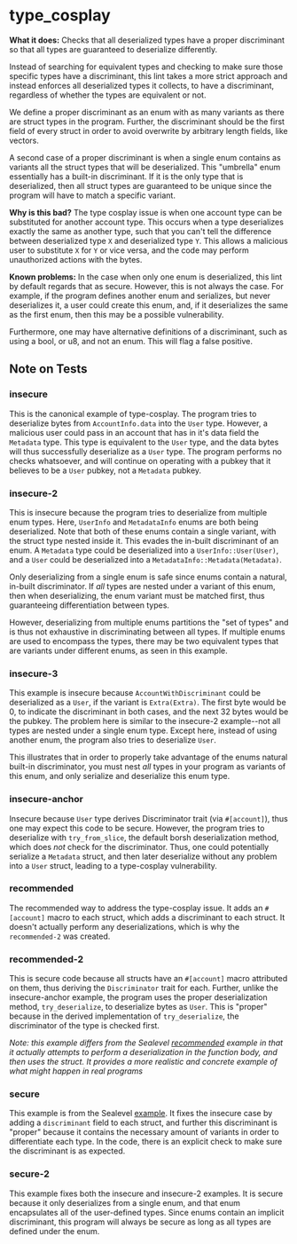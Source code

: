 # type_cosplay

**What it does:** Checks that all deserialized types have a proper discriminant so that
all types are guaranteed to deserialize differently.

Instead of searching for equivalent types and checking to make sure those specific
types have a discriminant, this lint takes a more strict approach and instead enforces
all deserialized types it collects, to have a discriminant, regardless of whether the
types are equivalent or not.

We define a proper discriminant as an enum with as many variants as there are struct
types in the program. Further, the discriminant should be the first field of every
struct in order to avoid overwrite by arbitrary length fields, like vectors.

A second case of a proper discriminant is when a single enum contains as variants all the struct
types that will be deserialized. This "umbrella" enum essentially has a built-in
discriminant. If it is the only type that is deserialized, then all struct types
are guaranteed to be unique since the program will have to match a specific variant.

**Why is this bad?**
The type cosplay issue is when one account type can be substituted for another account type.
This occurs when a type deserializes exactly the same as another type, such that you can't
tell the difference between deserialized type `X` and deserialized type `Y`. This allows a
malicious user to substitute `X` for `Y` or vice versa, and the code may perform unauthorized
actions with the bytes.

**Known problems:** In the case when only one enum is deserialized, this lint by default
regards that as secure. However, this is not always the case. For example, if the program
defines another enum and serializes, but never deserializes it, a user could create this enum,
and, if it deserializes the same as the first enum, then this may be a possible vulnerability.

Furthermore, one may have alternative definitions of a discriminant, such as using a bool,
or u8, and not an enum. This will flag a false positive.

## Note on Tests

### insecure

This is the canonical example of type-cosplay. The program tries to deserialize
bytes from `AccountInfo.data` into the `User` type. However, a malicious user could pass in
an account that has in it's data field the `Metadata` type. This type is equivalent to the
`User` type, and the data bytes will thus successfully deserialize as a `User` type. The
program performs no checks whatsoever, and will continue on operating with a pubkey that it
believes to be a `User` pubkey, not a `Metadata` pubkey.

### insecure-2

This is insecure because the program tries to deserialize from multiple enum types.
Here, `UserInfo` and `MetadataInfo` enums are both being deserialized. Note that both of these
enums contain a single variant, with the struct type nested inside it. This evades the in-built
discriminant of an enum. A `Metadata` type could be deserialized into a `UserInfo::User(User)`,
and a `User` could be deserialized into a `MetadataInfo::Metadata(Metadata)`.

Only deserializing from a single enum is safe since enums contain a natural, in-built discriminator.
If _all_ types are nested under a variant of this enum, then when deserializing, the enum variant
must be matched first, thus guaranteeing differentiation between types.

However, deserializing from multiple enums partitions the "set of types" and is thus not exhaustive
in discriminating between all types. If multiple enums are used to encompass the types, there may
be two equivalent types that are variants under different enums, as seen in this example.

### insecure-3

This example is insecure because `AccountWithDiscriminant` could be deserialized as a
`User`, if the variant is `Extra(Extra)`. The first byte would be 0, to indicate the discriminant
in both cases, and the next 32 bytes would be the pubkey. The problem here is similar to
the insecure-2 example--not all types are nested under a single enum type. Except here,
instead of using another enum, the program also tries to deserialize `User`.

This illustrates that in order to properly take advantage of the enums natural built-in
discriminator, you must nest _all_ types in your program as variants of this enum, and
only serialize and deserialize this enum type.

### insecure-anchor

Insecure because `User` type derives Discriminator trait (via `#[account]`),
thus one may expect this code to be secure. However, the program tries to deserialize with
`try_from_slice`, the default borsh deserialization method, which does _not_ check for the
discriminator. Thus, one could potentially serialize a `Metadata` struct, and then later
deserialize without any problem into a `User` struct, leading to a type-cosplay vulnerability.

### recommended

The recommended way to address the type-cosplay issue. It adds an `#[account]` macro to each
struct, which adds a discriminant to each struct. It doesn't actually perform any deserializations,
which is why the `recommended-2` was created.

### recommended-2

This is secure code because all structs have an `#[account]` macro attributed
on them, thus deriving the `Discriminator` trait for each. Further, unlike the insecure-anchor
example, the program uses the proper deserialization method, `try_deserialize`, to deserialize
bytes as `User`. This is "proper" because in the derived implementation of `try_deserialize`,
the discriminator of the type is checked first.

_Note: this example differs from the Sealevel [recommended](https://github.com/coral-xyz/sealevel-attacks/blob/master/programs/3-type-cosplay/recommended/src/lib.rs) example in that it actually attempts_
_to perform a deserialization in the function body, and then uses the struct. It provides_
_a more realistic and concrete example of what might happen in real programs_

### secure

This example is from the Sealevel [example](https://github.com/coral-xyz/sealevel-attacks/blob/master/programs/3-type-cosplay/secure/src/lib.rs). It fixes the insecure case by adding a `discriminant`
field to each struct, and further this discriminant is "proper" because it contains the
necessary amount of variants in order to differentiate each type. In the code, there is
an explicit check to make sure the discriminant is as expected.

### secure-2

This example fixes both the insecure and insecure-2 examples. It is secure because it only deserializes
from a single enum, and that enum encapsulates all of the user-defined types. Since enums contain
an implicit discriminant, this program will always be secure as long as all types are defined under the enum.
